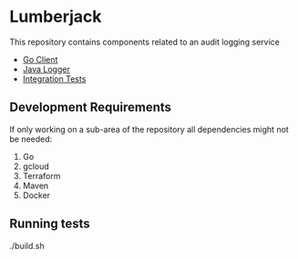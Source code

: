 # Lumberjack

This repository contains components related to an audit logging service

- [Go Client](./clients/go)
- [Java Logger](./clients/java-logger)
- [Integration Tests](./integration)

## Development Requirements
If only working on a sub-area of the repository all dependencies might not be needed:

1. Go
1. gcloud
1. Terraform
1. Maven
1. Docker

## Running tests
./build.sh